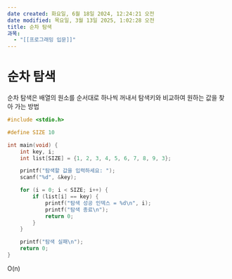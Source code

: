 ```yaml
---
date created: 화요일, 6월 18일 2024, 12:24:21 오전
date modified: 목요일, 3월 13일 2025, 1:02:28 오전
title: 순차 탐색
과목:
  - "[[프로그래밍 입문]]"
---
```


# 순차 탐색

순차 탐색은 배열의 원소를 순서대로 하나씩 꺼내서 탐색키와 비교하여 원하는 값을 찾아 가는 방법

```c
#include <stdio.h>

#define SIZE 10

int main(void) {
    int key, i;
    int list[SIZE] = {1, 2, 3, 4, 5, 6, 7, 8, 9, 3};

    printf("탐색할 값을 입력하세요: ");
    scanf("%d", &key);

    for (i = 0; i < SIZE; i++) {
        if (list[i] == key) {
            printf("탐색 성공 인덱스 = %d\n", i);
            printf("탐색 종료\n");
            return 0;
        }
    }

    printf("탐색 실패\n");
    return 0;
}

```

O(n)
